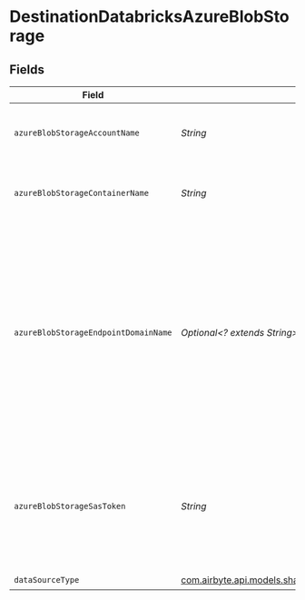# DestinationDatabricksAzureBlobStorage


## Fields

| Field                                                                                                                                                             | Type                                                                                                                                                              | Required                                                                                                                                                          | Description                                                                                                                                                       | Example                                                                                                                                                           |
| ----------------------------------------------------------------------------------------------------------------------------------------------------------------- | ----------------------------------------------------------------------------------------------------------------------------------------------------------------- | ----------------------------------------------------------------------------------------------------------------------------------------------------------------- | ----------------------------------------------------------------------------------------------------------------------------------------------------------------- | ----------------------------------------------------------------------------------------------------------------------------------------------------------------- |
| `azureBlobStorageAccountName`                                                                                                                                     | *String*                                                                                                                                                          | :heavy_check_mark:                                                                                                                                                | The account's name of the Azure Blob Storage.                                                                                                                     | airbyte5storage                                                                                                                                                   |
| `azureBlobStorageContainerName`                                                                                                                                   | *String*                                                                                                                                                          | :heavy_check_mark:                                                                                                                                                | The name of the Azure blob storage container.                                                                                                                     | airbytetestcontainername                                                                                                                                          |
| `azureBlobStorageEndpointDomainName`                                                                                                                              | *Optional<? extends String>*                                                                                                                                      | :heavy_minus_sign:                                                                                                                                                | This is Azure Blob Storage endpoint domain name. Leave default value (or leave it empty if run container from command line) to use Microsoft native from example. | blob.core.windows.net                                                                                                                                             |
| `azureBlobStorageSasToken`                                                                                                                                        | *String*                                                                                                                                                          | :heavy_check_mark:                                                                                                                                                | Shared access signature (SAS) token to grant limited access to objects in your storage account.                                                                   | ?sv=2016-05-31&ss=b&srt=sco&sp=rwdl&se=2018-06-27T10:05:50Z&st=2017-06-27T02:05:50Z&spr=https,http&sig=bgqQwoXwxzuD2GJfagRg7VOS8hzNr3QLT7rhS8OFRLQ%3D             |
| `dataSourceType`                                                                                                                                                  | [com.airbyte.api.models.shared.DestinationDatabricksSchemasDataSourceType](../../models/shared/DestinationDatabricksSchemasDataSourceType.md)                     | :heavy_check_mark:                                                                                                                                                | N/A                                                                                                                                                               |                                                                                                                                                                   |